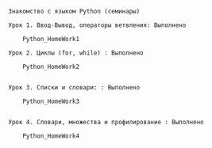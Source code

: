     Знакомство с языком Python (семинары)
  
    Урок 1. Ввод-Вывод, операторы ветвления: Выполнено 
  
        Python_HomeWork1

    Урок 2. Циклы (for, while) : Выполнено 

        Python_HomeWork2


    Урок 3. Списки и словари: : Выполнено 

        Python_HomeWork3


    Урок 4. Словари, множества и профилирование : Выполнено 

        Python_HomeWork4